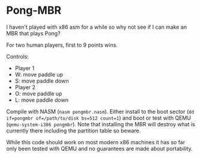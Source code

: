 Pong-MBR
========

I haven't played with x86 asm for a while so why not see if I can make an MBR that plays Pong?

For two human players, first to 9 points wins.

Controls:
- Player 1
 - W: move paddle up
 - S: move paddle down
- Player 2
 - O: move paddle up
 - L: move paddle down

Compile with NASM (`nasm pongmbr.nasm`).  Either install to the boot sector (`dd if=pongmbr of=/path/to/disk bs=512 count=1`) and boot or test with QEMU (`qemu-system-i386 pongmbr`).  Note that installing the MBR will destroy what is currently there including the partition table so beware.

While this code should work on most modern x86 machines it has so far only been tested with QEMU and no guarantees are made about portability.
